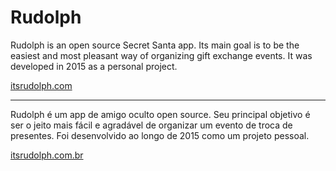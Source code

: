# Rudolph

Rudolph is an open source Secret Santa app. Its main goal is to be the easiest and most pleasant way of organizing gift exchange events. It was developed in 2015 as a personal project.

[itsrudolph.com](http://itsrudolph.com)

------------------

Rudolph é um app de amigo oculto open source. Seu principal objetivo é ser o jeito mais fácil e agradável de organizar um evento de troca de presentes. Foi desenvolvido ao longo de 2015 como um projeto pessoal.

[itsrudolph.com.br](http://itsrudolph.com.br)
